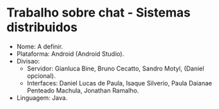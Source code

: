 # Trabalho sobre chat - Sistemas distribuidos

- Nome: A definir.
- Plataforma: Android (Android Studio).
- Divisao:
	- Servidor: Gianluca Bine, Bruno Cecatto, Sandro Motyl, (Daniel opcional).
	- Interfaces: Daniel Lucas de Paula, Isaque Silverio, Paula Daianae Penteado Machula, Jonathan Ramalho.
- Linguagem: Java.